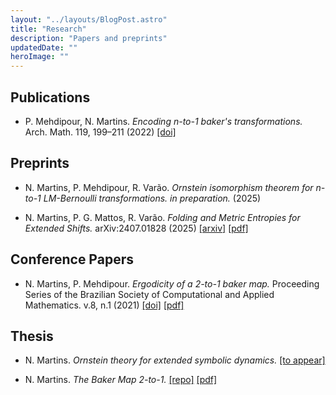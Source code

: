 ```yaml
---
layout: "../layouts/BlogPost.astro"
title: "Research"
description: "Papers and preprints"
updatedDate: ""
heroImage: ""
---
```


## Publications
- P. Mehdipour, N. Martins. *Encoding n-to-1 baker's transformations.*  Arch. Math. 119, 199–211 (2022) [[doi]](http://dx.doi.org/10.1007/s00013-022-01743-z)
## Preprints
- N. Martins, P. Mehdipour, R. Varão. *Ornstein isomorphism theorem for n-to-1 LM-Bernoulli transformations.* _in preparation._ (2025)

- N. Martins, P. G. Mattos, R. Varão. *Folding and Metric Entropies for Extended Shifts.* arXiv:2407.01828 (2025) [[arxiv]](https://arxiv.org/abs/2407.01828) [[pdf]](https://arxiv.org/pdf/2407.01828)


## Conference Papers
- N. Martins, P. Mehdipour. *Ergodicity of a 2-to-1 baker map.* Proceeding Series of the Brazilian Society of Computational and Applied Mathematics. v.8, n.1 (2021) [[doi]](http://dx.doi.org/10.5540/03.2021.008.01.0404) [[pdf]](https://proceedings.sbmac.org.br/sbmac/article/view/3663/3692)

##  Thesis
- N. Martins. *Ornstein theory for extended symbolic dynamics.* [[to appear]](https://www.ime.unicamp.br/en/graduate/mathematics/ornstein-theory-extended-symbolic-dynamics)

- N. Martins. *The Baker Map 2-to-1.* [[repo]](https://locus.ufv.br//handle/123456789/28096) [[pdf]](https://www.locus.ufv.br/bitstream/123456789/28096/1/texto%20completo.pdf)